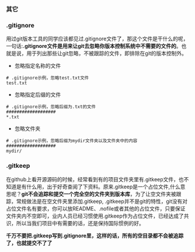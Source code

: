 ### 其它
### .gitignore

用过git版本工具的同学应该都见过.gitignore文件了，那这个文件是干什么的呢，一句话:**.gitignore文件是用来让git去忽略你版本控制系统中不需要的文件的**。也就是说，用于列出那些让git忽略，不被跟踪的文件，即排除在git的版本控制外。

- 忽略指定名称的文件

```shell
# .gitignore示例，忽略test.txt文件 
test.txt
```
- 忽略指定后缀的文件

```shell
# .gitignore示例，忽略后缀为.txt的文件 
###################
*.txt
```

- 忽略文件夹

```shell
# .gitignore示例，忽略后缀为mydir文件夹以及文件夹中的内容
###################
mydir/
```

### .gitkeep

在github上看开源源码的时候，经常看到有的项目文件夹里有.gitkeep文件，也不知道是有什么用，出于好奇查阅了下资料。原来.gitkeep是一个占位文件,什么意思呢？**git不会追踪和提交一个完全空的文件夹到版本库**，为了让空文件夹被跟踪，常规做法是在空文件夹里添加.gitkeep, .gitkeep并不是git的特性，git没有对占位文件名有要求，你可以放README、.nofile或者其他的占位文件，只要保证文件夹内不空即可，业内人员已经习惯使用.gitkeep作为占位文件，已经达成了共识，所以当我们项目中有需要的话，还是保持国际惯例的好。

**千万不要把.gitkeep写到.gitignore里，这样的话，所有的空目录都不会被追踪了，也就提交不了了**